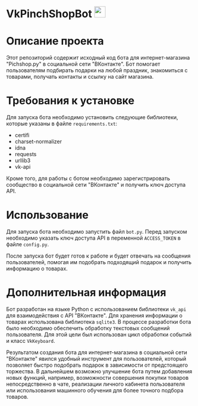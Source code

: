 <h1>
  VkPinchShopBot
  <img src="https://media.giphy.com/media/H9M7lvORlmeFmvGoqY/giphy.gif" width="30px"/>
</h1>

# Описание проекта

Этот репозиторий содержит исходный код бота для интернет-магазина "Pichshop.ру" в социальной сети "ВКонтакте". Бот помогает пользователям подбирать подарки на любой праздник, знакомиться с товарами, получать контакты и ссылку на сайт магазина.

# Требования к установке

Для запуска бота необходимо установить следующие библиотеки, которые указаны в файле `requirements.txt`:

- certifi
- charset-normalizer
- idna
- requests
- urllib3
- vk-api

Кроме того, для работы с ботом необходимо зарегистрировать сообщество в социальной сети "ВКонтакте" и получить ключ доступа API.

# Использование

Для запуска бота необходимо запустить файл `bot.py`. Перед запуском необходимо указать ключ доступа API в переменной `ACCESS_TOKEN` в файле `config.py`.

После запуска бот будет готов к работе и будет отвечать на сообщения пользователей, помогая им подобрать подходящий подарок и получить информацию о товарах.

# Дополнительная информация

Бот разработан на языке Python с использованием библиотеки `vk_api` для взаимодействия с API "ВКонтакте". Для хранения информации о товарах использована библиотека `sqlite3`. В процессе разработки бота было необходимо обеспечить обработку текстовых сообщений пользователя. Для этой цели был использован цикл обработки событий и класс `VkKeyboard`.

Результатом создания бота для интернет-магазина в социальной сети "ВКонтакте" явился удобный инструмент для пользователей, который позволяет быстро подобрать подарок в зависимости от предстоящего торжества. В дальнейшем возможно улучшение бота путем добавления новых функций, например, возможности совершения покупки товаров непосредственно в чате, реализации личного кабинета пользователя или использования машинного обучения для более точного подбора товаров.

